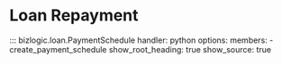 # Loan Repayment

::: bizlogic.loan.PaymentSchedule
    handler: python
    options:
      members:
        - create_payment_schedule
      show_root_heading: true
      show_source: true
